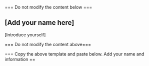 === Do not modify the content below ===

## [Add your name here]
[Introduce yourself]

=== Do not modify the content above===

=== Copy the above template and paste below. Add your name and information ==




